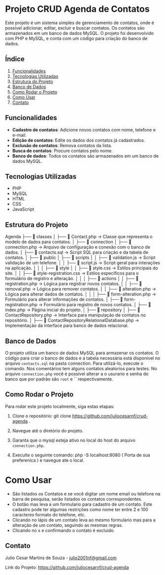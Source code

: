 # Projeto CRUD Agenda de Contatos

Este projeto é um sistema simples de gerenciamento de contatos, onde é possível adicionar, editar, excluir e buscar contatos. Os contatos são armazenados em um banco de dados MySQL. O projeto foi desenvolvido com PHP e MySQL, e conta com um código para criação do banco de dados.

## Índice

1. [Funcionalidades](#funcionalidades)
2. [Tecnologias Utilizadas](#tecnologias-utilizadas)
3. [Estrutura do Projeto](#estrutura-do-projeto)
4. [Banco de Dados](#banco-de-dados)
5. [Como Rodar o Projeto](#como-rodar-o-projeto)
6. [Como Usar](#como-usar)
7. [Contato](#contato)

## Funcionalidades

- **Cadastro de contatos**: Adicione novos contatos com nome, telefone e e-mail.
- **Edição de contatos**: Edite os dados dos contatos já cadastrados.
- **Exclusão de contatos**: Remova contatos da lista.
- **Busca de contatos**: Procure contatos pelo nome.
- **Banco de dados**: Todos os contatos são armazenados em um banco de dados MySQL.

## Tecnologias Utilizadas

- PHP
- MySQL
- HTML
- CSS
- JavaScript

## Estrutura do Projeto

Agenda
├── 📂 classes
│   ├── 📄 Contact.php → Classe que representa o modelo de dados para contatos.
│
├── 📂 connection
│   ├── 📄 connection.php → Arquivo de configuração e conexão com o banco de dados.
│   ├── 📄 contacts.sql → Script SQL para criação e da tabela de contatos.
│
├── 📂 public
│   ├── 📂 scripts
│   │   ├── 📄 validation.js → Script validação de um telefone.
│   │   ├── 📄 script.js → Script geral para interações na aplicação.
│   │
│   ├── 📂 style
│   │   ├── 📄 style.css → Estilos principais do site.
│   │   ├── 📄 style-registration.css → Estilos específicos para o formulário de registro e alteração.
│   │
│   ├── 📂 actions
│   │   ├── 📄 registration.php → Lógica para registrar novos contatos.
│   │   ├── 📄 removal.php → Lógica para remover contatos.
│   │   ├── 📄 alteration.php → Lógica para alterar dados de contatos.
│   │
│   ├── 📄 form-alteration.php → Formulário para alterar informações de contatos.
│   ├── 📄 form-registration.php → Formulário para registro de novos contatos.
│   ├── 📄 index.php → Página inicial do projeto.
│
├── 📂 repository
│   ├── 📄 ContactRepository.php → Interface para manipulação de contatos no repositório.
│   ├── 📄 ContactRepositoryRelationalDatabase.php → Implementação da interface para banco de dados relacional.

## Banco de Dados

O projeto utiliza um banco de dados MySQL para armazenar os contatos. O código para criar o banco de dados e a tabela necessária está disponível no arquivo `contacts.sql` na pasta connection. Para utilizá-lo, execute o comando. Nos comentários tem alguns contatos aleatorios para testes. No arquivo `connection.php` você é possível alterar a o usurario e senha do banco que por padrão são `root` e `` respectivamente.

## Como Rodar o Projeto

Para rodar este projeto localmente, siga estas etapas:

1. Clone o repositório: git clone https://github.com/juliocesarnf/crud-agenda .

2. Navegue até o diretório do projeto.

3. Garanta que o mysql esteja ativo no local do host do arquivo `connection.php`.

4. Execulte o seguinte comando: php -S localhost:8080 ( Porta de sua preferenica ) e navegue ate o local.

# Como Usar

- São listados os Contatos e se você digitar um nome email ou telefone na barra de pesquisa, serão listados os contatos correspondentes.
- O botão mas leva a um formulario para cadastro de um contato. Este cadastro pode ter algumas restrições como nome ter entre 2 e 100 caracteres formato do telefone, etc.
- Clicando no lápis de um contato leva ao mesmo formulario mas para a alteração de um contato, seguindo as mesmas regras.
- Clicando no x e confirmando o contato é excluido.

## Contato

Julio Cesar Martins de Souza - julio2001nf@gmail.com

Link do Projeto: https://github.com/juliocesarnf/crud-agenda


